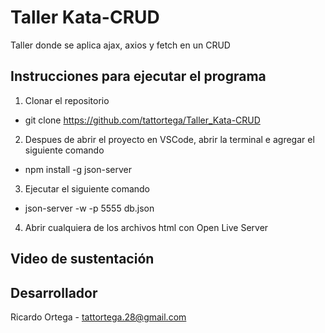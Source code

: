 # Taller Kata-CRUD

Taller donde se aplica ajax, axios y fetch en un CRUD 

## Instrucciones para ejecutar el programa

1. Clonar el repositorio
+ git clone https://github.com/tattortega/Taller_Kata-CRUD

2. Despues de abrir el proyecto en VSCode, abrir la terminal e agregar el siguiente comando
+ npm install -g json-server

3. Ejecutar el siguiente comando
+ json-server -w -p 5555 db.json

4. Abrir cualquiera de los archivos html con Open Live Server

## Video de sustentación


## Desarrollador
Ricardo Ortega - tattortega.28@gmail.com
